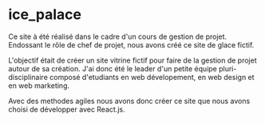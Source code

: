 # ice_palace
Ce site à été réalisé dans le cadre d'un cours de gestion de projet. Endossant le rôle de chef de projet, nous avons créé ce site de glace fictif.

L'objectif était de créer un site vitrine fictif pour faire de la gestion de projet autour de sa création.
J'ai donc été le leader d'un petite équipe pluri-disciplinaire composé d'etudiants en web dévelopement, en web design et en web marketing.

Avec des methodes agiles nous avons donc créer ce site que nous avons choisi de développer avec React.js.
